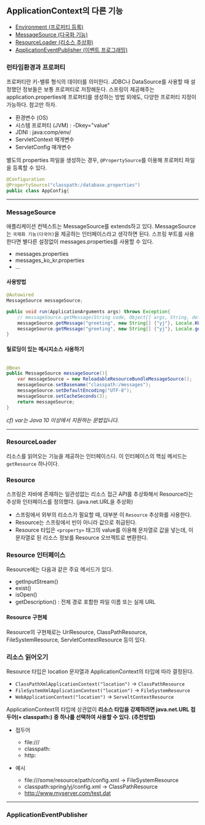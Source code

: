 ## ApplicationContext의 다른 기능

- [Environment (프로퍼티 등록)](#런타임환경과-프로퍼티)
- [MessageSource (다국화 기능)](#messagesource)
- [ResourceLoader (리소스 추상화)](#resourceloader)
- [ApplicationEventPublisher (이벤트 프로그래밍)](#applicationeventpublisher)

### 런타임환경과 프로퍼티

프로퍼티란 키-밸류 형식의 데이터를 의미한다. JDBC나 DataSource를 사용할 때 설정했던 정보들은 보통 프로퍼티로 저장해둔다. 스프링이 제공해주는 application.properties에 프로퍼티를 생성하는 방법 외에도, 다양한 프로퍼티 지정이 가능하다. 참고만 하자.

- 환경변수 (OS)
- 시스템 프로퍼티 (JVM) : -Dkey="value"
- JDNI : java:comp/env/
- ServletContext 매개변수
- ServletConfig 매개변수

별도의 properties 파일을 생성하는 경우, `@PropertySource`를 이용해 프로퍼티 파일을 등록할 수 있다.

```java
@Configuration
@PropertySource("classpath:/database.properties")
public class AppConfig{
```

<hr>

### MessageSource

애플리케이션 컨텍스트는 MessageSource를 extends하고 있다. MessageSource는 `국제화 기능(다국어)`을 제공하는 인터페이스라고 생각하면 된다. 스프링 부트를 사용한다면 별다른 설정없이 messages.properties를 사용할 수 있다.

- messages.properties
- messages_ko_kr.properties
- ...

#### 사용방법

```java
@Autowired
MessageSource messageSource;

public void run(ApplicationArguments args) throws Exception{
    // messageSource.getMessage(String code, Object[] args, String, default, Locale, loc)
    messageSource.getMessage("greeting", new String[] {"yj"}, Locale.KOREA);
    messageSource.getMessage("greeting", new String[] {"yj"}, Locale.getDefault());
}
```

#### 릴로딩이 있는 메시지소스 사용하기

```java

@Bean
public MessageSource messageSource(){
    var messageSource = new ReloadableResourceBundleMessageSource();
    messageSource.setBasename("classpath:/messages");
    messageSource.setDefaultEncoding("UTF-8");
    messageSource.setCacheSeconds(3);
    return messageSource;
}
```

_cf) var는 Java 10 이상에서 지원하는 문법입니다._

<hr>

### ResourceLoader

리소스를 읽어오는 기능을 제공하는 인터페이스다. 이 인터페이스의 핵심 메서드는 `getResource` 하나이다.

### Resource

스프링은 자바에 존재하는 일관성없는 리소스 접근 API를 추상화해서 Resource라는 추상화 인터페이스를 정의했다. (java.net.URL을 추상화)

- 스프링에서 외부의 리소스가 필요할 때, 대부분 이 `Resource` 추상화를 사용한다.
- Resource는 스프링에서 빈이 아니라 값으로 취급된다.
- Resource 타입은 `<property>` 태그의 value를 이용해 문자열로 값을 넣는데, 이 문자열로 된 리소스 정보를 Resource 오브젝트로 변환한다.

### Resource 인터페이스

Resource에는 다음과 같은 주요 메서드가 있다.

- getInputStream()
- exist()
- isOpen()
- getDescription() : 전체 경로 포함한 파일 이름 또는 실제 URL

#### Resource 구현체

Resource의 구현체로는 UrlResource, ClassPathResource, FileSystemResource, ServletContextResource 등이 있다.

### 리소스 읽어오기

Resource 타입은 location 문자열과 ApplicationContext의 타입에 따라 결정된다.

- `ClassPathXmlApplicationContext("location")` -> `ClassPathResource`
- `FileSystemXmlApplicationContext("location")` -> `FileSystemResource`
- `WebApplicationContext("location")` -> `ServeltContextResource`

ApplicationContext의 타입에 상관없이 **리소스 타입을 강제하려면 java.net.URL 접두어(+ classpath:) 중 하나를 선택하여 사용할 수 있다. (추천방법)**

- 접두어

  - file:///
  - classpath:
  - http:

- 예시
  - file:///some/resource/path/config.xml -> FileSystemResource
  - classpath:spring/yj/config.xml -> ClassPathResource
  - http://www.myserver.com/test.dat

<hr>

### ApplicationEventPublisher
